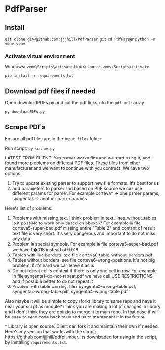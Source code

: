 # PdfParser

## Install

`git clone git@github.com:jjjhill/PdfParser.git`
`cd PdfParser`
`python -m venv venv`

### Activate virtual environment
Windows: `venv\Scripts\activate`
Linux: `source venv/Scripts/activate`

`pip install -r requirements.txt`

## Download pdf files if needed

Open downloadPDFs.py and put the pdf links into the `pdf_urls` array

`py downloadPDFs.py`

## Scrape PDFs

Ensure all pdf files are in the `input_files` folder

Run script:
`py scrape.py`




LATEST FROM CLIENT:
Yes parser works fine and we start using it, and found more problems on different PDF files. These files from other manufacturer and we want to continue with you contract. We have two options:
1. Try to update existing parser to support new file formats. It's best for us
2. add parameters to parser and based on PDF source we can use different params for parser. For example corteva* -> one parser params, syngenta3 -> another parser params

Here's list of problems:
1. Problems with missing text. I think problem in text_lines_without_tables. is it possible to work only based on bboxes? For example in file corteva5-super-bad.pdf missing entire "Table 2" and content of result text file is very short. It's very dangerous and important to do not miss any data.
2. Problem in special symbols. For example in file corteva5-super-bad.pdf we have 0�018 instead of 0.018
3. Tables with line borders. see file corteva8-table-without-borders.pdf
4. Tables without borders. see file corteva6-wrong-positions. It's not big problem. if it's hard we can leave it as is
5. Do not repeat cell's content if there is only one cell in row. For example in file syngenta1-do-not-repeat.pdf we have cell USE RESTRICTIONS and if possible better to do not repeat it
6. Problem with table parsing. files syngenta2-wrong-table.pdf, syngenta3-wrong-table.pdf, syngenta4-wrong-table.pdf

Also maybe it will be simple to copy (fork) library to same repo and have it near your script as module? i think you are making a lot of changes in library and i don't think they are goindg to merge it to main repo. In that case if will be easy to send code back to us and us to maintenant it in the future. 

^ Library is open source: Client can fork it and maintain their own if needed. Here's my version that works with the script: https://github.com/jjjhill/pdfplumber. Its downloaded for using in the script, by installing `requirements.txt`.